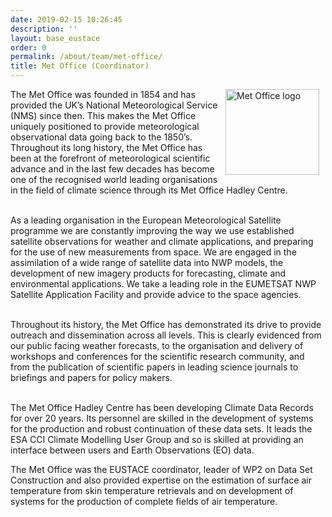 ```yaml
---
date: 2019-02-15 10:26:45
description: ''
layout: base_eustace
order: 0
permalink: /about/team/met-office/
title: Met Office (Coordinator)
---
```


<p><a href="http://www.metoffice.gov.uk/" target="_blank" title="Met Office Website"><img alt="Met Office logo" height="137" src="{{ site.baseurl }}/assets/media/uploads/partner_logos/met_office.jpg" style="float: right; margin-left: 10px; margin-right: 10px;" title="Met Office logo" width="150"/></a></p>
<p><span>The Met Office was founded in 1854 and has provided the UK’s National Meteorological Service (NMS) since then. This makes the Met Office uniquely positioned to provide meteorological observational data going back to the 1850’s. Throughout its long history, the Met Office has been at the forefront of meteorological scientific advance and in the last few decades has become one of the recognised world leading organisations in the field of climate science through its Met Office Hadley Centre.</span></p><p><br/>As a leading organisation in the European Meteorological Satellite programme we are constantly improving the way we use established satellite observations for weather and climate applications, and preparing for the use of new measurements from space. We are engaged in the assimilation of a wide range of satellite data into NWP models, the development of new imagery products for forecasting, climate and environmental applications. We take a leading role in the EUMETSAT NWP Satellite Application Facility and provide advice to the space agencies.</p><p><br/>Throughout its history, the Met Office has demonstrated its drive to provide outreach and dissemination across all levels. This is clearly evidenced from our public facing weather forecasts, to the organisation and delivery of workshops and conferences for the scientific research community, and from the publication of scientific papers in leading science journals to briefings and papers for policy makers.</p><p><br/>The Met Office Hadley Centre has been developing Climate Data Records for over 20 years. Its personnel are skilled in the development of systems for the production and robust continuation of these data sets.  It leads the ESA CCI Climate Modelling User Group and so is skilled at providing an interface between users and Earth Observations (EO) data.</p><p></p><p>The Met Office was the EUSTACE coordinator, leader of WP2 on Data Set Construction and also provided expertise on the estimation of surface air temperature from skin temperature retrievals and on development of systems for the production of complete fields of air temperature.</p><ul class="portfolio-items col-3"></ul>

